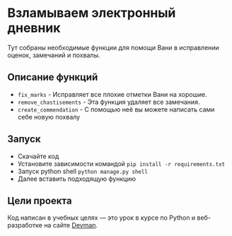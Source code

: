 # Взламываем электронный дневник

Тут собраны необходимые функции для помощи Вани в исправлении оценок, замечаний и похвалы.

## Описание функций

- `fix_marks` - Исправляет все плохие отметки Вани на хорошие.
- `remove_chastisements` - Эта функция удаляет все замечания.
- `create_commendation` - С помощью неё вы можете написать сами себе новую похвалу

## Запуск

- Скачайте код
- Установите зависимости командой `pip install -r requirements.txt`
- Запуск python shell `python manage.py shell`
- Далее вставить подходящую функцию

## Цели проекта

Код написан в учебных целях — это урок в курсе по Python и веб-разработке на сайте [Devman](https://dvmn.org).
